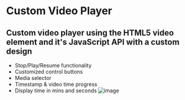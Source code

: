 # Custom Video Player
## Custom video player using the HTML5 video element and it's JavaScript API with a custom design
- Stop/Play/Resume functionality 
- Customized control buttons
- Media selector
- Timestamp & video time progress
- Display time in mins and seconds
![image](https://user-images.githubusercontent.com/58284313/150229961-41451963-21f3-45f6-a61f-38d02ee6fffd.png)
